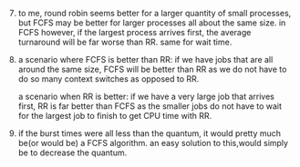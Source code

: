7) to me, round robin seems better for a larger quantity of small processes, but FCFS may be better for larger processes all about
the same size. in FCFS however, if the largest process arrives first, the average turnaround will be far worse than RR. same for wait time.

8) a scenario where FCFS is better than RR: if we have jobs that are all around the same size, FCFS will be better than RR as we 
do not have to do so many context switches as opposed to RR.

   a scenario when RR is better: if we have a very large job that arrives first, RR is far better than FCFS as the smaller jobs
do not have to wait for the largest job to finish to get CPU time with RR.

9) if the burst times were all less than the quantum, it would pretty much be(or would be) a FCFS algorithm. an easy solution to this,would simply be to decrease the quantum.
